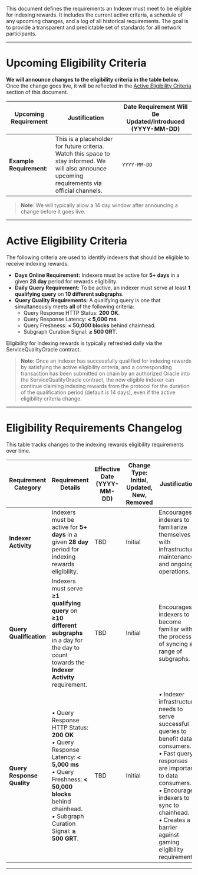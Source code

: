 This document defines the requirements an Indexer must meet to be eligible for indexing rewards. It includes the current active criteria, a schedule of any upcoming changes, and a log of all historical requirements. The goal is to provide a transparent and predictable set of standards for all network participants.

---

# Upcoming Eligibility Criteria

**We will announce changes to the eligibility criteria in the table below.** Once the change goes live, it will be reflected in the [Active Eligibility Criteria](https://github.com/graphprotocol/service-quality-oracle/blob/main/ELIGIBILITY_CRITERIA.md#active-eligibility-criteria) section of this document.

| Upcoming Requirement | Justification | Date Requirement Will Be Updated/Introduced (YYYY-MM-DD) |
|----------------------|---------------|----------------------------------------------------------|
| **Example Requirement:** | This is a placeholder for future criteria. Watch this space to stay informed. We will also announce upcoming requirements via official channels. | `YYYY-MM-DD` |

> **Note**:
> We will typically allow a 14 day window after announcing a change before it goes live.

---

# Active Eligibility Criteria

The following criteria are used to identify indexers that should be eligible to receive indexing rewards.

- **Days Online Requirement:** Indexers must be active for **5+ days** in a given **28 day** period for rewards eligibility.
- **Daily Query Requirement:** To be active, an indexer must serve at least **1 qualifying query** on **10 different subgraphs**.
- **Query Quality Requirements:** A qualifying query is one that simultaneously meets **all** of the following criteria:
  - Query Response HTTP Status: **200 OK**.
  - Query Response Latency: **< 5,000 ms**.
  - Query Freshness: **< 50,000 blocks** behind chainhead.
  - Subgraph Curation Signal: **≥ 500 GRT**.

Eligibility for indexing rewards is typically refreshed daily via the ServiceQualityOracle contract.

> **Note**:
> Once an indexer has successfully qualified for indexing rewards by satisfying the active eligibility criteria, and a corresponding transaction has been submitted on chain by an authorized Oracle into the ServiceQualityOracle contract, the now eligible indexer can continue claiming indexing rewards from the protocol for the duration of the qualification period (default is 14 days), even if the active eligibility criteria change.

---

# Eligibility Requirements Changelog

This table tracks changes to the indexing rewards eligibility requirements over time.

| Requirement Category | Requirement Details | Effective Date (YYYY-MM-DD) | Change Type: Initial, Updated, New, Removed | Justification | Notes |
|----------------------|---------------------|-----------------------------|-------------|---------------|-------|
| **Indexer Activity** | Indexers must be active for **5+ days** in a given **28 day** period for indexing rewards eligibility. | TBD | Initial | Encourages indexers to familiarize themselves with infrastructure maintenance and ongoing operations. | Planned for Service Quality Oracle launch |
| **Query Qualification** | Indexers must serve **≥1 qualifying query** on **≥10 different subgraphs** in a day for the day to count towards the **Indexer Activity** requirement. | TBD | Initial | Encourages indexers to become familiar with the process of syncing a range of subgraphs. | Planned for Service Quality Oracle launch |
| **Query Response Quality** | *•* Query Response HTTP Status: **200 OK**<br>*•* Query Response Latency: **< 5,000 ms**<br>*•* Query Freshness: **< 50,000 blocks** behind chainhead.<br>*•* Subgraph Curation Signal: **≥ 500 GRT**. | TBD | Initial | *•* Indexer infrastructure needs to serve successful queries to benefit data consumers.<br>*•* Fast query responses are important to data consumers.<br>*•* Encourages indexers to sync to chainhead.<br>*•* Creates a barrier against gaming eligibility requirements. | Planned for Service Quality Oracle launch |

---
